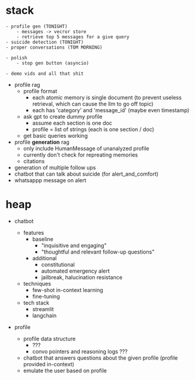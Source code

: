 # stack
    - profile gen (TONIGHT)
        - messages -> vecror store
        - retrieve top 5 messages for a give query
    - suicide detection (TONIGHT)
    - proper conversations (TOM MORNING)

    - polish
        - stop gen button (asyncio)

    - demo vids and all that shit

- profile rag
    - profile format
        - each atomic memory is single document (to prevent useless retrieval, which can cause the llm to go off topic)
        - each has 'category' and 'message_id' (maybe even timestamp)
    - ask gpt to create dummy profile
        - assume each section is one doc
        - profile = list of strings (each is one section / doc)
    - get basic queries working
- profile __generation__ rag
    - only include HumanMessage of unanalyzed profile
    - currently don't check for repreating memories
    - citations
- generation of multiple follow ups
- chatbot that can talk about suicide (for alert_and_comfort)
- whatsappp message on alert

# heap

- chatbot
    - features
        - baseline
            - "inquisitive and engaging"
            - "thoughtful and relevant follow-up questions"
        - additional
            - constitutional
            - automated emergency alert
            - jailbreak, halucination resistance
    - techniques
        - few-shot in-context learning
        - fine-tuning
    - tech stack
        - streamlit
        - langchain

- profile
    - profile data structure
        - ???
        - convo pointers and reasoning logs ???
    - chatbot that answers questions about the given profile (profile provided in-context)
    - emulate the user based on profile
